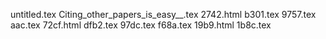 untitled.tex
Citing_other_papers_is_easy__.tex
2742.html
b301.tex
9757.tex
aac.tex
72cf.html
dfb2.tex
97dc.tex
f68a.tex
19b9.html
1b8c.tex